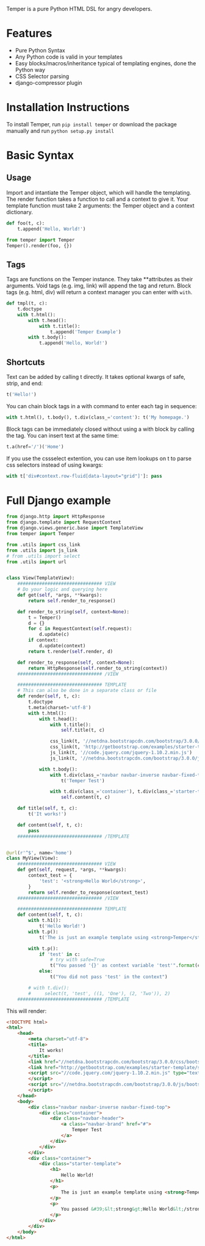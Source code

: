 Temper is a pure Python HTML DSL for angry developers.


# Features
* Pure Python Syntax
* Any Python code is valid in your templates
* Easy blocks/macros/inheritance typical of templating engines, done the Python way
* CSS Selector parsing
* django-compressor plugin

# Installation Instructions
To install Temper, run ```pip install temper``` or download the package manually and run ```python setup.py install```


# Basic Syntax

## Usage
Import and intantiate the Temper object, which will handle the templating. The render function takes a function to call and a context to give it. Your template function must take 2 arguments: the Temper object and a context dictionary.

```python
def foo(t, c):
    t.append('Hello, World!')

from temper import Temper
Temper().render(foo, {})
```

## Tags
Tags are functions on the Temper instance. They take **attributes as their arguments. Void tags (e.g. img, link) will append the tag and return. Block tags (e.g. html, div) will return a context manager you can enter with ```with```.

```python
def tmpl(t, c):
    t.doctype
    with t.html():
        with t.head():
            with t.title():
                t.append('Temper Example')
        with t.body():
            t.append('Hello, World!')
```

## Shortcuts
Text can be added by calling t directly. It takes optional kwargs of safe, strip, and end:
```python
t('Hello!')
```

You can chain block tags in a with command to enter each tag in sequence:
```python
with t.html(), t.body(), t.div(class_='content'): t('My homepage.')
```

Block tags can be immediately closed without using a with block by calling the tag. You can insert text at the same time:
```python
t.a(href='/')('Home')
```

If you use the cssselect extention, you can use item lookups on t to parse css selectors instead of using kwargs:
```python
with t['div#context.row-fluid[data-layout="grid"]']: pass
```


# Full Django example


```python
from django.http import HttpResponse
from django.template import RequestContext
from django.views.generic.base import TemplateView
from temper import Temper

from .utils import css_link
from .utils import js_link
# from .utils import select
from .utils import url


class View(TemplateView):
    ############################### VIEW
    # Do your logic and querying here
    def get(self, *args, **kwargs):
        return self.render_to_response()

    def render_to_string(self, context=None):
        t = Temper()
        d = {}
        for c in RequestContext(self.request):
            d.update(c)
        if context:
            d.update(context)
        return t.render(self.render, d)

    def render_to_response(self, context=None):
        return HttpResponse(self.render_to_string(context))
    ############################### /VIEW

    ############################### TEMPLATE
    # This can also be done in a separate class or file
    def render(self, t, c):
        t.doctype
        t.meta(charset='utf-8')
        with t.html():
            with t.head():
                with t.title():
                    self.title(t, c)

                css_link(t, '//netdna.bootstrapcdn.com/bootstrap/3.0.0/css/bootstrap.min.css')
                css_link(t, 'http://getbootstrap.com/examples/starter-template/starter-template.css')
                js_link(t, '//code.jquery.com/jquery-1.10.2.min.js')
                js_link(t, '//netdna.bootstrapcdn.com/bootstrap/3.0.0/js/bootstrap.min.js')

            with t.body():
                with t.div(class_='navbar navbar-inverse navbar-fixed-top'), t.div(class_='container'), t.div(class_='navbar-header'), t.a(href='#', class_='navbar-brand'):
                    t('Temper Test')

                with t.div(class_='container'), t.div(class_='starter-template'):
                    self.content(t, c)

    def title(self, t, c):
        t('It works!')

    def content(self, t, c):
        pass
    ############################### /TEMPLATE


@url(r'^$', name='home')
class MyView(View):
    ############################### VIEW
    def get(self, request, *args, **kwargs):
        context_test = {
            'test': '<strong>Hello World</strong>',
        }
        return self.render_to_response(context_test)
    ############################### /VIEW

    ############################### TEMPLATE
    def content(self, t, c):
        with t.h1():
            t('Hello World!')
        with t.p():
            t('The is just an example template using <strong>Temper</strong>, <strong>Django</strong> and <strong>Bootstrap</strong>!', safe=True)

        with t.p():
            if 'test' in c:
                # try with safe=True
                t("You passed '{}' as context variable 'test'".format(c['test']))
            else:
                t("You did not pass 'test' in the context")

        # with t.div():
        #     select(t, 'test', ((1, 'One'), (2, 'Two')), 2)
    ############################### /TEMPLATE
```

This will render:

```html
<!DOCTYPE html>
<html>
    <head>
        <meta charset="utf-8">
        <title>
            It works!
        </title>
        <link href="//netdna.bootstrapcdn.com/bootstrap/3.0.0/css/bootstrap.min.css" rel="stylesheet">
        <link href="http://getbootstrap.com/examples/starter-template/starter-template.css" rel="stylesheet">
        <script src="//code.jquery.com/jquery-1.10.2.min.js" type="text/javascript">
        </script>
        <script src="//netdna.bootstrapcdn.com/bootstrap/3.0.0/js/bootstrap.min.js" type="text/javascript">
        </script>
    </head>
    <body>
        <div class="navbar navbar-inverse navbar-fixed-top">
            <div class="container">
                <div class="navbar-header">
                    <a class="navbar-brand" href="#">
                        Temper Test
                    </a>
                </div>
            </div>
        </div>
        <div class="container">
            <div class="starter-template">
                <h1>
                    Hello World!
                </h1>
                <p>
                    The is just an example template using <strong>Temper</strong>, <strong>Django</strong> and <strong>Bootstrap</strong>!
                </p>
                <p>
                    You passed &#39;&lt;strong&gt;Hello World&lt;/strong&gt;&#39; as context variable &#39;test&#39;
                </p>
            </div>
        </div>
    </body>
</html>
```
